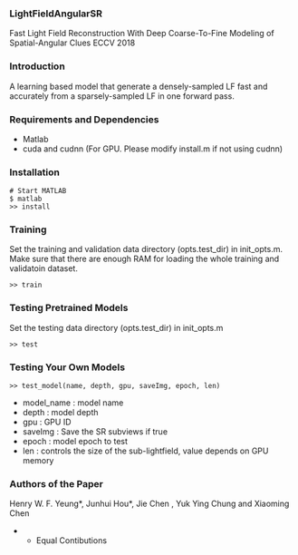 ### LightFieldAngularSR
Fast Light Field Reconstruction With Deep Coarse-To-Fine Modeling of Spatial-Angular Clues
ECCV 2018

### Introduction

A learning based model that generate a densely-sampled LF fast and accurately from a sparsely-sampled LF in one forward pass.

### Requirements and Dependencies

- Matlab
- cuda and cudnn (For GPU. Please modify install.m if not using cudnn)

### Installation

    # Start MATLAB
    $ matlab
    >> install

### Training

Set the training and validation data directory (opts.test_dir) in init_opts.m. Make sure that there are enough RAM for loading the whole training and validatoin dataset.

    >> train

### Testing Pretrained Models

Set the testing data directory (opts.test_dir) in init_opts.m

    >> test

### Testing Your Own Models

    >> test_model(name, depth, gpu, saveImg, epoch, len)
    
- model_name    : model name
- depth         : model depth
- gpu           : GPU ID
- saveImg       : Save the SR subviews if true
- epoch         : model epoch to test
- len           : controls the size of the sub-lightfield, value depends on GPU memory
   
### Authors of the Paper

Henry W. F. Yeung*, Junhui Hou*, Jie Chen , Yuk Ying Chung and Xiaoming Chen

- * Equal Contibutions
